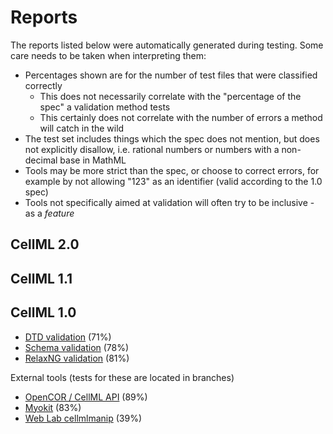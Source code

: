 # Reports

The reports listed below were automatically generated during testing. Some care needs to be taken when interpreting them:

- Percentages shown are for the number of test files that were classified correctly
  - This does not necessarily correlate with the "percentage of the spec" a validation method tests
  - This certainly does not correlate with the number of errors a method will catch in the wild
- The test set includes things which the spec does not mention, but does not explicitly disallow, i.e. rational numbers or numbers with a non-decimal base in MathML
- Tools may be more strict than the spec, or choose to correct errors, for example by not allowing "123" as an identifier (valid according to the 1.0 spec)
- Tools not specifically aimed at validation will often try to be inclusive - as a *feature*

## CellML 2.0

## CellML 1.1

## CellML 1.0

- [DTD validation](dtd_1_0.md) (71%)
- [Schema validation](schema_1_0.md) (78%)
- [RelaxNG validation](relaxng_1_0.md) (81%)

External tools (tests for these are located in branches)

- [OpenCOR / CellML API](opencor_1_0.md) (89%)
- [Myokit](myokit_1_0.md) (83%)
- [Web Lab cellmlmanip](cellmlmanip_1_0.md) (39%)
